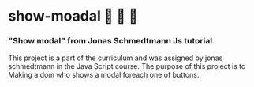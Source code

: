 # show-moadal 🎊 🎊 🎈

### "Show modal" from Jonas Schmedtmann Js tutorial

This project is a part of the curriculum and was assigned by jonas schmedtmann in the Java Script course. The purpose of this project is to
Making a dom who shows a modal foreach one of buttons.
